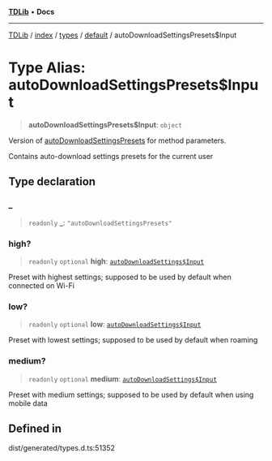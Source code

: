[**TDLib**](../../../../../../README.md) • **Docs**

***

[TDLib](../../../../../../modules.md) / [index](../../../../../README.md) / [types](../../../README.md) / [default](../README.md) / autoDownloadSettingsPresets$Input

# Type Alias: autoDownloadSettingsPresets$Input

> **autoDownloadSettingsPresets$Input**: `object`

Version of [autoDownloadSettingsPresets](autoDownloadSettingsPresets.md) for method parameters.

Contains auto-download settings presets for the current user

## Type declaration

### \_

> `readonly` **\_**: `"autoDownloadSettingsPresets"`

### high?

> `readonly` `optional` **high**: [`autoDownloadSettings$Input`](autoDownloadSettings$Input.md)

Preset with highest settings; supposed to be used by default when connected on Wi-Fi

### low?

> `readonly` `optional` **low**: [`autoDownloadSettings$Input`](autoDownloadSettings$Input.md)

Preset with lowest settings; supposed to be used by default when roaming

### medium?

> `readonly` `optional` **medium**: [`autoDownloadSettings$Input`](autoDownloadSettings$Input.md)

Preset with medium settings; supposed to be used by default when using mobile data

## Defined in

dist/generated/types.d.ts:51352
